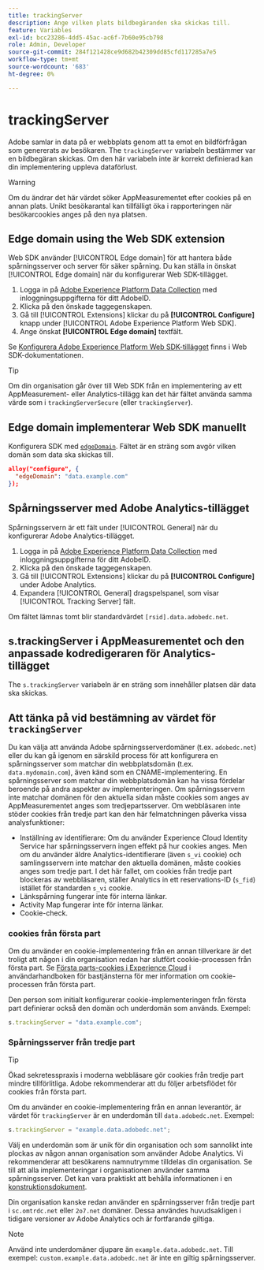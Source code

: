 ```yaml
---
title: trackingServer
description: Ange vilken plats bildbegäranden ska skickas till.
feature: Variables
exl-id: bcc23286-4dd5-45ac-ac6f-7b60e95cb798
role: Admin, Developer
source-git-commit: 284f121428ce9d682b42309dd85cfd117285a7e5
workflow-type: tm+mt
source-wordcount: '683'
ht-degree: 0%

---
```


# trackingServer

Adobe samlar in data på er webbplats genom att ta emot en bildförfrågan som genererats av besökaren. The `trackingServer` variabeln bestämmer var en bildbegäran skickas. Om den här variabeln inte är korrekt definierad kan din implementering uppleva dataförlust.

>[!WARNING]
>
>Om du ändrar det här värdet söker AppMeasurementet efter cookies på en annan plats. Unikt besökarantal kan tillfälligt öka i rapporteringen när besökarcookies anges på den nya platsen.

## Edge domain using the Web SDK extension

Web SDK använder [!UICONTROL Edge domain] för att hantera både spårningsserver och server för säker spårning. Du kan ställa in önskat [!UICONTROL Edge domain] när du konfigurerar Web SDK-tillägget.

1. Logga in på [Adobe Experience Platform Data Collection](https://experience.adobe.com/data-collection) med inloggningsuppgifterna för ditt AdobeID.
1. Klicka på den önskade taggegenskapen.
1. Gå till [!UICONTROL Extensions] klickar du på **[!UICONTROL Configure]** knapp under [!UICONTROL Adobe Experience Platform Web SDK].
1. Ange önskat **[!UICONTROL Edge domain]** textfält.

Se [Konfigurera Adobe Experience Platform Web SDK-tillägget](https://experienceleague.adobe.com/docs/experience-platform/edge/extension/web-sdk-extension-configuration.html) finns i Web SDK-dokumentationen.

>[!TIP]
>
>Om din organisation går över till Web SDK från en implementering av ett AppMeasurement- eller Analytics-tillägg kan det här fältet använda samma värde som i `trackingServerSecure` (eller `trackingServer`).

## Edge domain implementerar Web SDK manuellt

Konfigurera SDK med [`edgeDomain`](https://experienceleague.adobe.com/docs/experience-platform/edge/fundamentals/configuring-the-sdk.html). Fältet är en sträng som avgör vilken domän som data ska skickas till.

```json
alloy("configure", {
  "edgeDomain": "data.example.com"
});
```

## Spårningsserver med Adobe Analytics-tillägget

Spårningsservern är ett fält under [!UICONTROL General] när du konfigurerar Adobe Analytics-tillägget.

1. Logga in på [Adobe Experience Platform Data Collection](https://experience.adobe.com/data-collection) med inloggningsuppgifterna för ditt AdobeID.
2. Klicka på den önskade taggegenskapen.
3. Gå till [!UICONTROL Extensions] klickar du på **[!UICONTROL Configure]** under Adobe Analytics.
4. Expandera [!UICONTROL General] dragspelspanel, som visar [!UICONTROL Tracking Server] fält.

Om fältet lämnas tomt blir standardvärdet `[rsid].data.adobedc.net`.

## s.trackingServer i AppMeasurementet och den anpassade kodredigeraren för Analytics-tillägget

The `s.trackingServer` variabeln är en sträng som innehåller platsen där data ska skickas.

## Att tänka på vid bestämning av värdet för `trackingServer`

Du kan välja att använda Adobe spårningsserverdomäner (t.ex. `adobedc.net`) eller du kan gå igenom en särskild process för att konfigurera en spårningsserver som matchar din webbplatsdomän (t.ex. `data.mydomain.com`), även känd som en CNAME-implementering. En spårningsserver som matchar din webbplatsdomän kan ha vissa fördelar beroende på andra aspekter av implementeringen. Om spårningsservern inte matchar domänen för den aktuella sidan måste cookies som anges av AppMeasurementet anges som tredjepartsserver. Om webbläsaren inte stöder cookies från tredje part kan den här felmatchningen påverka vissa analysfunktioner:

- Inställning av identifierare: Om du använder Experience Cloud Identity Service har spårningsservern ingen effekt på hur cookies anges. Men om du använder äldre Analytics-identifierare (även `s_vi` cookie) och samlingsservern inte matchar den aktuella domänen, måste cookies anges som tredje part. I det här fallet, om cookies från tredje part blockeras av webbläsaren, ställer Analytics in ett reservations-ID (`s_fid`) istället för standarden `s_vi` cookie.
- Länkspårning fungerar inte för interna länkar.
- Activity Map fungerar inte för interna länkar.
- Cookie-check.

### cookies från första part

Om du använder en cookie-implementering från en annan tillverkare är det troligt att någon i din organisation redan har slutfört cookie-processen från första part. Se [Första parts-cookies i Experience Cloud](https://experienceleague.adobe.com/docs/core-services/interface/ec-cookies/cookies-first-party.html) i användarhandboken för bastjänsterna för mer information om cookie-processen från första part.

Den person som initialt konfigurerar cookie-implementeringen från första part definierar också den domän och underdomän som används. Exempel:

```js
s.trackingServer = "data.example.com";
```

### Spårningsserver från tredje part

>[!TIP]
>
>Ökad sekretesspraxis i moderna webbläsare gör cookies från tredje part mindre tillförlitliga. Adobe rekommenderar att du följer arbetsflödet för cookies från första part.

Om du använder en cookie-implementering från en annan leverantör, är värdet för `trackingServer` är en underdomän till `data.adobedc.net`. Exempel:

```js
s.trackingServer = "example.data.adobedc.net";
```

Välj en underdomän som är unik för din organisation och som sannolikt inte plockas av någon annan organisation som använder Adobe Analytics.  Vi rekommenderar att besökarens namnutrymme tilldelas din organisation.  Se till att alla implementeringar i organisationen använder samma spårningsserver. Det kan vara praktiskt att behålla informationen i en [konstruktionsdokument](../../prepare/solution-design.md).

Din organisation kanske redan använder en spårningsserver från tredje part i `sc.omtrdc.net` eller `2o7.net` domäner.  Dessa användes huvudsakligen i tidigare versioner av Adobe Analytics och är fortfarande giltiga.

>[!NOTE]
>
>Använd inte underdomäner djupare än `example.data.adobedc.net`. Till exempel: `custom.example.data.adobedc.net` är inte en giltig spårningsserver.
